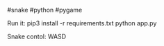 #snake #python #pygame

Run it: 
pip3 install -r requirements.txt
python app.py


Snake contol:
WASD